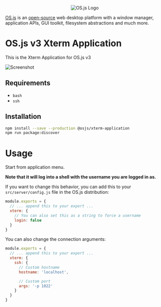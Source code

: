 <p align="center">
  <img alt="OS.js Logo" src="https://raw.githubusercontent.com/os-js/gfx/master/logo-big.png" />
</p>

[OS.js](https://www.os-js.org/) is an [open-source](https://raw.githubusercontent.com/os-js/OS.js/master/LICENSE) web desktop platform with a window manager, application APIs, GUI toolkit, filesystem abstractions and much more.

# OS.js v3 Xterm Application

This is the Xterm Application for OS.js v3

![Screenshot](https://raw.githubusercontent.com/os-js/osjs-xterm-application/master/screenshot.png)

## Requirements

* `bash`
* `ssh`

## Installation

```bash
npm install --save --production @osjs/xterm-application
npm run package:discover
```

# Usage

Start from application menu.

**Note that it will log into a shell with the username you are logged in as.**

If you want to change this behavior, you can add this to your `src/server/config.js` file in the OS.js distribution:

```javascript
module.exports = {
  // ... append this to your export ...
  xterm: {
    // You can also set this as a string to force a username
    login: false
  }
}
```

You can also change the connection arguments:

```javascript
module.exports = {
  // ... append this to your export ...
  xterm: {
    ssh: {
      // Custom hostname
      hostname: 'localhost',

      // Custom port
      args: '-p 1022'
    }
  }
}
```

